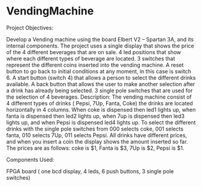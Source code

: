 # VendingMachine

Project Objectives:

Develop a Vending machine using the board  Elbert V2 – Spartan 3A, and its internal components. The project uses a single display that shows the price of the 4 different beverages that are on sale.  4 led positions that show where each different types of beverage are located. 3 switches that represent the different coins inserted into the vending machine. A reset button to go back to initial conditions at any moment, in this case is switch 6. A start button (switch 4) that allows a person to select the different drinks available. A back button that allows the user to make another selection after a drink has already being selected. 3 single pole switches that are used for the selection of 4 beverages.
Description:
The vending machine consist of 4 different types of drinks ( Pepsi, 7Up, Fanta, Coke)  the drinks are located horizontally in 4 columns. When coke is dispensed then led1 lights up, when fanta is dispensed then led2 lights up, when 7up is dispensed then led3 lights up, and when Pepsi is dispensed led4 lights up. To select the different drinks with the single pole switches from 000 selects coke, 001 selects fanta, 010 selects 7Up, 011 selects Pepsi.
All drinks have different prices, and when you insert a coin the display shows the amount inserted so far.
The prices are as follows: coke is $1, Fanta is $3, 7Up is $2, Pepsi is $1.

Components Used:

FPGA board ( one bcd display, 4 leds, 6 push buttons, 3 single pole switches)

